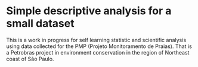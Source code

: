# Simple descriptive analysis for a small dataset

This is a work in progress for self learning statistic and scientific analysis
using data collected for the PMP (Projeto Monitoramento de Praias). That is
a Petrobras project in environment conservation in the region of Northeast coast
of São Paulo.

